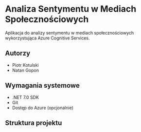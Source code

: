 # Analiza Sentymentu w Mediach Społecznościowych

Aplikacja do analizy sentymentu w mediach społecznościowych wykorzystująca Azure Cognitive Services.

## Autorzy
- Piotr Kotulski
- Natan Gopon

## Wymagania systemowe

- .NET 7.0 SDK
- Git
- Dostęp do Azure (opcjonalnie)

## Struktura projektu 
